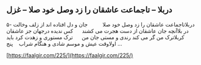 ## دربلا – تاجماعت عاشقان را زد وصل خود صلا – غزل


۵- دربلاتاجماعت عاشقان را زد وصل خود صلا          جان و دل افتاده اند از زلف وخالت در بلاآنچه جان عاشقان از دست هجرت می کشند      کس ندیده درجهان جز عاشقان کربلاترک من گر می کند رندی و مستی جان من      ترک مستوری و زهدت کرد باید اولاوقت عیش و موسم شادی و هنگام شراب    پنج &#8230;

[https://faalgir.com/225/](https://faalgir.com/225/) 